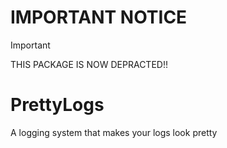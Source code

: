 # IMPORTANT NOTICE
> [!IMPORTANT]
> THIS PACKAGE IS NOW DEPRACTED!!

# PrettyLogs
A logging system that makes your logs look pretty
